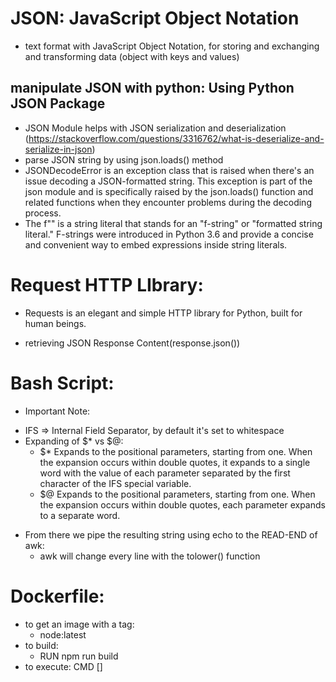 # JSON: JavaScript Object Notation
 - text format with JavaScript Object Notation, for storing and exchanging and transforming data (object with keys and values)


## manipulate JSON with python: Using Python JSON Package
 - JSON Module helps with JSON serialization and deserialization
 (https://stackoverflow.com/questions/3316762/what-is-deserialize-and-serialize-in-json)
 - parse JSON string by using json.loads() method
 - JSONDecodeError is an exception class that is raised when there's an issue decoding a JSON-formatted string. This exception is part of the json module and is specifically raised by the json.loads() function and related functions when they encounter problems during the decoding process.
 - The f"" is a string literal that stands for an "f-string" or "formatted string literal." F-strings were introduced in Python 3.6 and provide a concise and convenient way to embed expressions inside string literals.

# Request HTTP LIbrary:
 - Requests is an elegant and simple HTTP library for Python, built for human beings.

 - retrieving JSON Response Content(response.json())


# Bash Script:

 - Important Note: 
 * IFS => Internal Field Separator, by default it's set to whitespace
 * Expanding of $* vs $@: 
    - $* Expands to the positional parameters, starting from one. When the expansion occurs within double quotes, it expands to a single word with the value of each parameter separated by the first character of the IFS special variable.
    - $@ Expands to the positional parameters, starting from one. When the expansion occurs within double quotes, each parameter expands to a separate word.

 - From there we pipe the resulting string using echo to the READ-END of awk:
    - awk will change every line with the tolower() function

# Dockerfile:

- to get an image with a tag:
    * node:latest
- to build:
    * RUN npm run build
- to execute:
    CMD []


